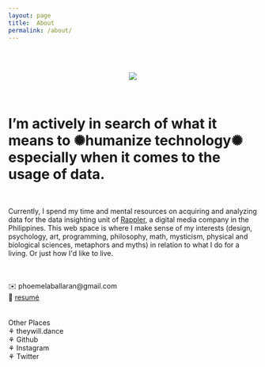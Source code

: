 ```yaml
---
layout: page
title:  About
permalink: /about/
---
```


<br><br>
<p align="center"><img src="https://phoemelaballaran.github.io/assets/sample/page/about/about.png"/></p>
<br>
<h1>I’m actively in search of what it means to ✺humanize technology✺ especially when it comes to the usage of data.</h1>
<br>
<p>Currently, I spend my time and mental resources on acquiring and analyzing data for the data insighting unit of <a href="https://www.rappler.com" target="_blank">Rappler</a>, a digital media company in the Philippines. This web space is where I make sense of my interests (design, psychology, art, programming, philosophy, math, mysticism, physical and biological sciences, metaphors and myths) in relation to what I do for a living. Or just how I'd like to live.</p>
<br><br>✉️ phoemelaballaran@gmail.com
<br>💼 <a href="https://phoemelaballaran.github.io/resume/">resumé</a>
<br><br>
<br>Other Places 
<br><a href="https://www.theywill.dance" target="_blank" style="text-decoration: none;">⚘ theywill.dance</a>
<br><a href="https://github.com/phoemelaballaran" target="_blank" style="text-decoration: none;">⚘ Github</a>
<br><a href="https://instagram.com/phoemelaballaran" target="_blank" style="text-decoration: none;">⚘ Instagram</a>
<br><a href="https://twitter.com/theywill_dance" target="_blank" style="text-decoration: none;">⚘ Twitter</a>
